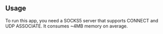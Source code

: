 ## Usage

To run this app, you need a SOCKS5 server that supports CONNECT and UDP ASSOCIATE. It consumes ~4MB memory on average.
